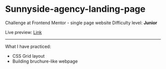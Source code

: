 # Sunnyside-agency-landing-page
Challenge at Frontend Mentor - single page website
Difficulty level: <b>Junior</b>

Live preview: <a href="https://sunnyside-agency-landing-page-eta.vercel.app">Link</a>

<hr>
What I have practiced: </br>
<ul>
<li>CSS Grid layout</li>
<li>Building bruchure-like webpage</li>
</ul>
